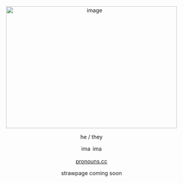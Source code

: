 <div align=center>

<img width="448" height="320" alt="image" src="https://github.com/user-attachments/assets/213768e0-ffc0-445b-8233-10986aee5fcd" />


<div></div>

he / they 

<img width="26" height="16" alt="image" src="https://github.com/user-attachments/assets/bdcb92dc-259a-482a-8061-4a0fbd64fbea" /> <img width="26" height="16" alt="image" src="https://github.com/user-attachments/assets/d9653980-42e4-4212-9e55-9cdd032624f6" />  


[pronouns.cc](https://pronouns.cc/@dimmerlights)


strawpage coming soon
